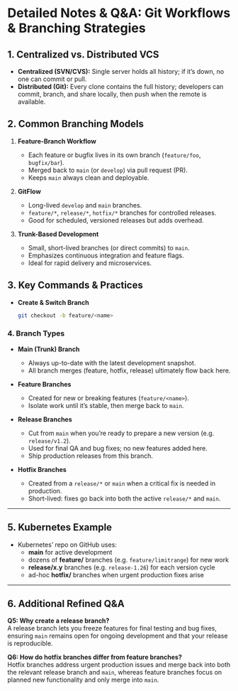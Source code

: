 # Detailed Notes & Q&A: Git Workflows & Branching Strategies

## 1. Centralized vs. Distributed VCS
- **Centralized (SVN/CVS):** Single server holds all history; if it’s down, no one can commit or pull.  
- **Distributed (Git):** Every clone contains the full history; developers can commit, branch, and share locally, then push when the remote is available.

## 2. Common Branching Models
1. **Feature-Branch Workflow**  
   - Each feature or bugfix lives in its own branch (`feature/foo`, `bugfix/bar`).  
   - Merged back to `main` (or `develop`) via pull request (PR).  
   - Keeps `main` always clean and deployable.

2. **GitFlow**  
   - Long-lived `develop` and `main` branches.  
   - `feature/*`, `release/*`, `hotfix/*` branches for controlled releases.  
   - Good for scheduled, versioned releases but adds overhead.

3. **Trunk-Based Development**  
   - Small, short-lived branches (or direct commits) to `main`.  
   - Emphasizes continuous integration and feature flags.  
   - Ideal for rapid delivery and microservices.

## 3. Key Commands & Practices
- **Create & Switch Branch**  
  ```bash
  git checkout -b feature/<name>

### 4. Branch Types

- **Main (Trunk) Branch**  
  - Always up-to-date with the latest development snapshot.  
  - All branch merges (feature, hotfix, release) ultimately flow back here.

- **Feature Branches**  
  - Created for new or breaking features (`feature/<name>`).  
  - Isolate work until it’s stable, then merge back to `main`.

- **Release Branches**  
  - Cut from `main` when you’re ready to prepare a new version (e.g. `release/v1.2`).  
  - Used for final QA and bug fixes; no new features added here.  
  - Ship production releases from this branch.

- **Hotfix Branches**  
  - Created from a `release/*` or `main` when a critical fix is needed in production.  
  - Short-lived: fixes go back into both the active `release/*` and `main`.

---

## 5. Kubernetes Example

- Kubernetes’ repo on GitHub uses:
  - **main** for active development  
  - dozens of **feature/** branches (e.g. `feature/limitrange`) for new work  
  - **release/x.y** branches (e.g. `release-1.26`) for each version cycle  
  - ad-hoc **hotfix/** branches when urgent production fixes arise  

---

## 6. Additional Refined Q&A

**Q5: Why create a release branch?**  
A release branch lets you freeze features for final testing and bug fixes, ensuring `main` remains open for ongoing development and that your release is reproducible.

**Q6: How do hotfix branches differ from feature branches?**  
Hotfix branches address urgent production issues and merge back into both the relevant release branch and `main`, whereas feature branches focus on planned new functionality and only merge into `main`.